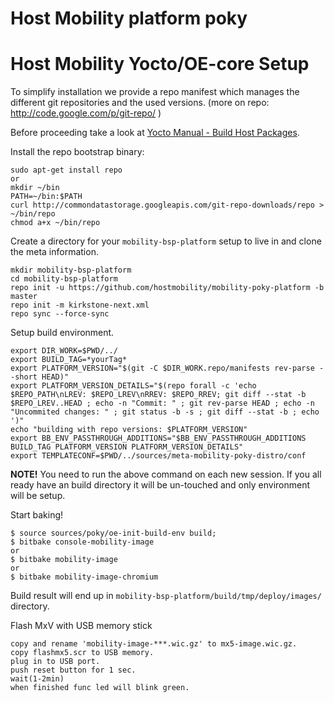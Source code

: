 # Host Mobility platform poky

# Host Mobility Yocto/OE-core Setup
To simplify installation we provide a repo manifest which manages the different git repositories
and the used versions. (more on repo: http://code.google.com/p/git-repo/ )

Before proceeding take a look at [Yocto Manual - Build Host Packages](http://www.yoctoproject.org/docs/2.3/mega-manual/mega-manual.html#packages).

Install the repo bootstrap binary:

```
sudo apt-get install repo
or
mkdir ~/bin
PATH=~/bin:$PATH
curl http://commondatastorage.googleapis.com/git-repo-downloads/repo > ~/bin/repo
chmod a+x ~/bin/repo
```

Create a directory for your `mobility-bsp-platform` setup to live in and clone the meta information.
```
mkdir mobility-bsp-platform
cd mobility-bsp-platform
repo init -u https://github.com/hostmobility/mobility-poky-platform -b master
repo init -m kirkstone-next.xml
repo sync --force-sync
```

Setup build environment.
```
export DIR_WORK=$PWD/../
export BUILD_TAG=*yourTag*
export PLATFORM_VERSION="$(git -C $DIR_WORK.repo/manifests rev-parse --short HEAD)"
export PLATFORM_VERSION_DETAILS="$(repo forall -c 'echo $REPO_PATH\nLREV: $REPO_LREV\nRREV: $REPO_RREV; git diff --stat -b $REPO_LREV..HEAD ; echo -n "Commit: " ; git rev-parse HEAD ; echo -n "Uncommited changes: " ; git status -b -s ; git diff --stat -b ; echo ')"
echo "building with repo versions: $PLATFORM_VERSION"
export BB_ENV_PASSTHROUGH_ADDITIONS="$BB_ENV_PASSTHROUGH_ADDITIONS BUILD_TAG PLATFORM_VERSION PLATFORM_VERSION_DETAILS" 
export TEMPLATECONF=$PWD/../sources/meta-mobility-poky-distro/conf
```
**NOTE!** You need to run the above command on each new session. If you all ready have an build directory it will be un-touched and only environment will be setup.

Start baking!
```
$ source sources/poky/oe-init-build-env build;
$ bitbake console-mobility-image
or
$ bitbake mobility-image
or
$ bitbake mobility-image-chromium
```

Build result will end up in `mobility-bsp-platform/build/tmp/deploy/images/` directory.

Flash MxV with USB memory stick
```
copy and rename 'mobility-image-***.wic.gz' to mx5-image.wic.gz.
copy flashmx5.scr to USB memory.
plug in to USB port.
push reset button for 1 sec.
wait(1-2min)
when finished func led will blink green.
```